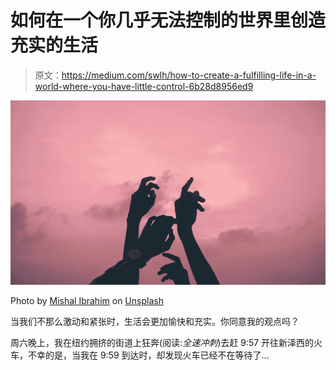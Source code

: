 # 如何在一个你几乎无法控制的世界里创造充实的生活

> 原文：<https://medium.com/swlh/how-to-create-a-fulfilling-life-in-a-world-where-you-have-little-control-6b28d8956ed9>

![](img/03babb482aa7e87a21566f6f2e8a6ca0.png)

Photo by [Mishal Ibrahim](https://unsplash.com/@mishalibrahim?utm_source=unsplash&utm_medium=referral&utm_content=creditCopyText) on [Unsplash](https://unsplash.com/collections/3106804/maldives?utm_source=unsplash&utm_medium=referral&utm_content=creditCopyText)

当我们不那么激动和紧张时，生活会更加愉快和充实。你同意我的观点吗？

周六晚上，我在纽约拥挤的街道上狂奔(阅读:*全速冲刺*)去赶 9:57 开往新泽西的火车，不幸的是，当我在 9:59 到达时，却发现火车已经不在等待了…
